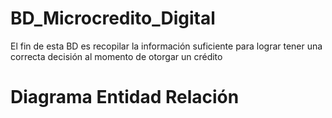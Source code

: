 # BD_Microcredito_Digital
El fin de esta BD es recopilar la información suficiente para lograr tener una correcta decisión al momento de otorgar un crédito

# Diagrama Entidad Relación
